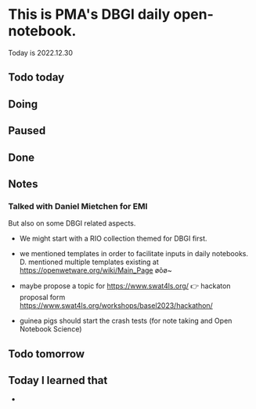 
# This is PMA's DBGI daily open-notebook.

Today is 2022.12.30

## Todo today

###
###
###

## Doing

## Paused

## Done

## Notes

### Talked with Daniel Mietchen for EMI 

But also on some DBGI related aspects.
- We might start with a RIO collection themed for DBGI first.

- we mentioned templates in order to facilitate inputs in daily notebooks. 
D. mentioned multiple templates existing at https://openwetware.org/wiki/Main_Page
øõø~
- maybe propose a topic for https://www.swat4ls.org/
👉 hackaton proposal form https://www.swat4ls.org/workshops/basel2023/hackathon/

- guinea pigs should start the crash tests (for note taking and Open Notebook Science)


## Todo tomorrow

###
###
###


## Today I learned that

- 